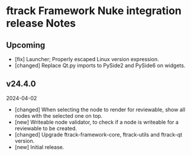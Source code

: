 # ftrack Framework Nuke integration release Notes

## Upcoming

* [fix] Launcher; Properly escaped Linux version expression.
* [changed] Replace Qt.py imports to PySide2 and PySide6 on widgets.

## v24.4.0
2024-04-02

* [changed] When selecting the node to render for reviewable, show all nodes with the selected one on top.
* [new] Writeable node validator, to check if a node is writeable for a reviewable to be created.
* [changed] Upgrade ftrack-framework-core, ftrack-utils and ftrack-qt version.
* [new] Initial release.
